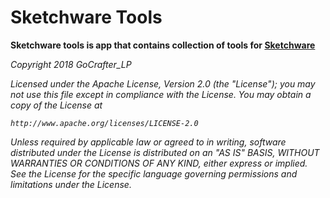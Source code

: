 # Sketchware Tools

<b>Sketchware tools is app that contains collection of tools for <a href="https://play.google.com/store/apps/details?id=com.besome.sketch">Sketchware</a></b>

<i>Copyright 2018 GoCrafter_LP

Licensed under the Apache License, Version 2.0 (the "License");
you may not use this file except in compliance with the License.
You may obtain a copy of the License at

    http://www.apache.org/licenses/LICENSE-2.0

Unless required by applicable law or agreed to in writing, software
distributed under the License is distributed on an "AS IS" BASIS,
WITHOUT WARRANTIES OR CONDITIONS OF ANY KIND, either express or implied.
See the License for the specific language governing permissions and
limitations under the License.
</i>
